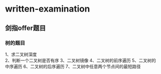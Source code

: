 # written-examination
## 剑指offer题目
### 树的题目
1、求二叉树深度  
2、判断一个二叉树是否有序
3、二叉树镜像
4、二叉树的前序遍历
5、二叉树的中序遍历
6、二叉树的后序遍历
7、二叉树中任意两个节点间的最短路径
